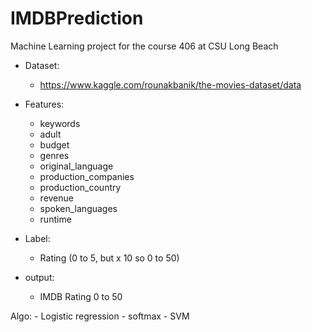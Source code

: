 # IMDBPrediction

Machine Learning project for the course 406 at CSU Long Beach

  - Dataset:
    - https://www.kaggle.com/rounakbanik/the-movies-dataset/data

  - Features:
    - keywords
    - adult
    - budget
    - genres
    - original_language
    - production_companies
    - production_country
    - revenue
    - spoken_languages
    - runtime

  - Label:
    - Rating (0 to 5, but x 10 so 0 to 50)

  - output:
    - IMDB Rating 0 to 50

  Algo:
    - Logistic regression
    - softmax
    - SVM
